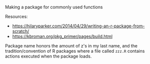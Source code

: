
Making a package for commonly used functions

Resources:
- https://hilaryparker.com/2014/04/29/writing-an-r-package-from-scratch/
- https://kbroman.org/pkg_primer/pages/build.html

Package name honors the amount of z's in my last name, and the tradition/convention of R packages where a file called `zzz.R` contains actions executed when the package loads.
